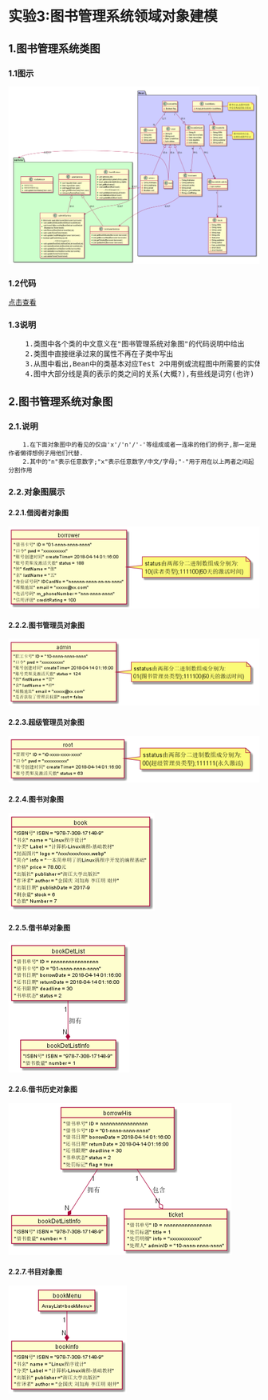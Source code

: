 # 实验3:图书管理系统领域对象建模
## 1.图书管理系统类图
### 1.1图示
![classViev](../out/test3/classView/classView.png)
### 1.2代码
[点击查看](classView.pu)
### 1.3说明
<pre>
    1.类图中各个类的中文意义在"图书管理系统对象图"的代码说明中给出
    2.类图中直接继承过来的属性不再在子类中写出
    3.从图中看出,Bean中的类基本对应Test 2中用例或流程图中所需要的实体,service中的类对应于其中涉及到的操作所需的方法
    4.图中大部分线是真的表示的类之间的关系(大概?),有些线是词穷(也许)
</pre>

## 2.图书管理系统对象图
### 2.1.说明
~~~
    1.在下面对象图中的看见的仅由'x'/'n'/'-'等组成或者一连串的他们的例子,那一定是作者懒得想例子用他们代替.
    2.其中的"n"表示任意数字;"x"表示任意数字/中文/字母;"-"用于用在以上两者之间起分割作用
~~~
### 2.2.对象图展示
#### 2.2.1.借阅者对象图
![借阅者对象图](../out/test3/objectView/borrower.png)
#### 2.2.2.图书管理员对象图
![图书管理员对象图](../out/test3/objectView/admin.png)
#### 2.2.3.超级管理员对象图
![超级管理员对象图](../out/test3/objectView/root.png)
#### 2.2.4.图书对象图
![图书对象图](../out/test3/objectView/book.png)
#### 2.2.5.借书单对象图
![借书单对象图](../out/test3/objectView/bookDetList.png)
#### 2.2.6.借书历史对象图
![借书历史对象图](../out/test3/objectView/borrowHis.png)
#### 2.2.7.书目对象图
![书目对象图](../out/test3/objectView/bookMenu.png)
